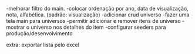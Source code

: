 -melhorar filtro do main.
-colocar ordenação por ano, data de visualização, nota, alfabética. (padrão: visualização)
-adicionar crud universo
-fazer uma tela main para universos
-permitir adicionar e remover itens de universo
-mostrar o universo nos detalhes do item
-configurar seeders para produção/desenvolvimento

extra: exportar lista pelo excel